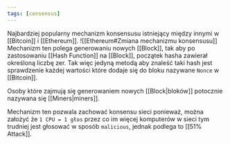 ```yaml
---
tags: [consensus]
---
```



Najbardziej popularny mechanizm konsensusu istniejący między innymi w [[Bitcoin]] i [[Ethereum]]. ![[Ethereum#Zmiana mechanizmu konsensusu]] Mechanizm ten polega generowaniu nowych [[Block]], tak aby  po zastosowaniu [[Hash Function]] na [[Block]], początek hasha zawierał określoną liczbę zer. Tak więc jedyną metodą aby znaleść taki hash jest sprawdzenie każdej wartości które dodaje się do bloku nazywane `Nonce` w [[Bitcoin]].

Osoby które zajmują się generowaniem nowych [[Block|bloków]] potocznie nazywana się [[Miners|miners]].

Mechanizm ten pozwala zachować konsensu sieci ponieważ, można założyć że `1 CPU = 1 głos` przez co im więcej komputerów w sieci tym trudniej jest głosować w sposób `malicious`, jednak podlega to [[51% Attack]].

